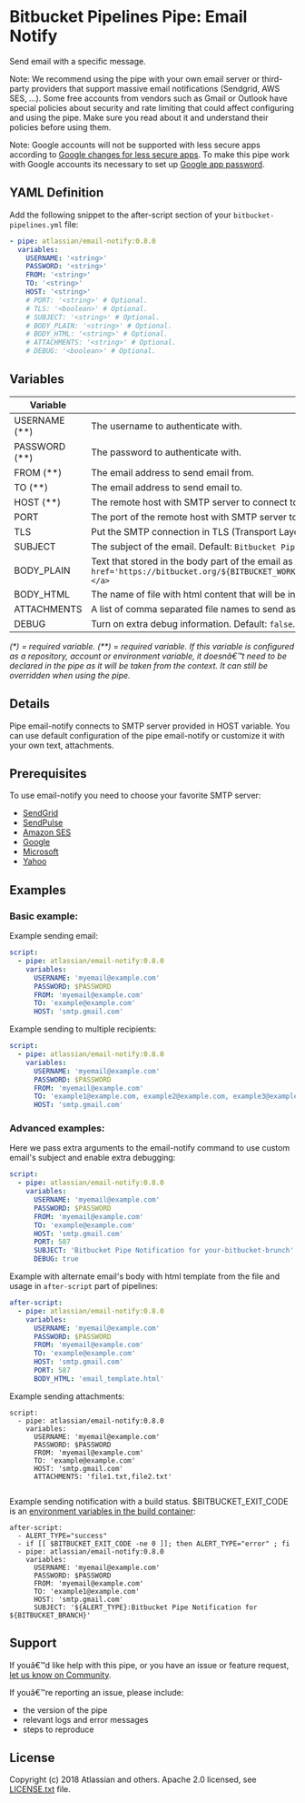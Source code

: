 # Bitbucket Pipelines Pipe: Email Notify

Send email with a specific message.

Note: We recommend using the pipe with your own email server or third-party providers that support massive email notifications (Sendgrid, AWS SES, ...). Some free accounts from vendors such as Gmail or Outlook have special policies about security and rate limiting that could affect configuring and using the pipe. Make sure you read about it and understand their policies before using them.

Note: Google accounts will not be supported with less secure apps according to [Google changes for less secure apps](https://support.google.com/accounts/answer/6010255?hl=en#more-secure-apps-how). To make this pipe work with Google accounts its necessary to set up [Google app password](https://support.google.com/mail/answer/185833?hl=en-GB).

## YAML Definition

Add the following snippet to the after-script section of your `bitbucket-pipelines.yml` file:

```yaml
- pipe: atlassian/email-notify:0.8.0
  variables:
    USERNAME: '<string>'
    PASSWORD: '<string>'
    FROM: '<string>'
    TO: '<string>'
    HOST: '<string>'
    # PORT: '<string>' # Optional.
    # TLS: '<boolean>' # Optional.
    # SUBJECT: '<string>' # Optional.
    # BODY_PLAIN: '<string>' # Optional.
    # BODY_HTML: '<string>' # Optional.
    # ATTACHMENTS: '<string>' # Optional.
    # DEBUG: '<boolean>' # Optional.
```


## Variables

| Variable      | Usage                                                                                                                                                                                                                                                                                    |
|---------------|------------------------------------------------------------------------------------------------------------------------------------------------------------------------------------------------------------------------------------------------------------------------------------------|
| USERNAME (**) | The username to authenticate with.                                                                                                                                                                                                                                                       |
| PASSWORD (**) | The password to authenticate with.                                                                                                                                                                                                                                                       |
| FROM (**)     | The email address to send email from.                                                                                                                                                                                                                                                    |
| TO (**)       | The email address to send email to.                                                                                                                                                                                                                                                      |
| HOST (**)     | The remote host with SMTP server to connect to.                                                                                                                                                                                                                                          |
| PORT          | The port of the remote host with SMTP server to connect to. Default: `587`                                                                                                                                                                                                               |
| TLS           | Put the SMTP connection in TLS (Transport Layer Security) mode. Default: `true`                                                                                                                                                                                                          |
| SUBJECT       | The subject of the email. Default: `Bitbucket Pipe Notification for ${BITBUCKET_BRANCH}`.                                                                                                                                                                                                |
| BODY_PLAIN    | Text that stored in the body part of the email as 'plain' text. Default: `Email send from Bitbucket Pipeline <a href='https://bitbucket.org/${BITBUCKET_WORKSPACE}/${BITBUCKET_REPO_SLUG}/addon/pipelines/home#!/results/${BITBUCKET_BUILD_NUMBER}'>build#${BITBUCKET_BUILD_NUMBER}</a>` |
| BODY_HTML     | The name of file with html content that will be in the body part of the email as 'html'. This requires a template file to be present in your repository.                                                                                                                                 |
| ATTACHMENTS   | A list of comma separated file names to send as attachments.                                                                                                                                                                                                                             |
| DEBUG         | Turn on extra debug information. Default: `false`.                                                                                                                                                                                                                                       |

_(*) = required variable._
_(**) = required variable. If this variable is configured as a repository, account or environment variable, it doesnâ€™t need to be declared in the pipe as it will be taken from the context. It can still be overridden when using the pipe._


## Details

Pipe email-notify connects to SMTP server provided in HOST variable.
You can use default configuration of the pipe email-notify or customize it with your own text, attachments.


## Prerequisites

To use email-notify you need to choose your favorite SMTP server:
- [SendGrid](https://sendgrid.com/solutions/smtp-service/)
- [SendPulse](https://sendpulse.com/integrations/api/smtp)
- [Amazon SES](https://aws.amazon.com/ses/)
- [Google](https://support.google.com/a/answer/176600?hl=en)
- [Microsoft](https://support.office.com/en-us/article/pop-imap-and-smtp-settings-for-outlook-com-d088b986-291d-42b8-9564-9c414e2aa040)
- [Yahoo](https://help.yahoo.com/kb/SLN4724.html)


## Examples

### Basic example:

Example sending email:

```yaml
script:
  - pipe: atlassian/email-notify:0.8.0
    variables:
      USERNAME: 'myemail@example.com'
      PASSWORD: $PASSWORD
      FROM: 'myemail@example.com'
      TO: 'example@example.com'
      HOST: 'smtp.gmail.com'
```

Example sending to multiple recipients:

```yaml
script:
  - pipe: atlassian/email-notify:0.8.0
    variables:
      USERNAME: 'myemail@example.com'
      PASSWORD: $PASSWORD
      FROM: 'myemail@example.com'
      TO: 'example1@example.com, example2@example.com, example3@example.com'
      HOST: 'smtp.gmail.com'
```

### Advanced examples:
Here we pass extra arguments to the email-notify command to use custom email's subject and enable extra debugging:

```yaml
script:
  - pipe: atlassian/email-notify:0.8.0
    variables:
      USERNAME: 'myemail@example.com'
      PASSWORD: $PASSWORD
      FROM: 'myemail@example.com'
      TO: 'example@example.com'
      HOST: 'smtp.gmail.com'
      PORT: 587
      SUBJECT: 'Bitbucket Pipe Notification for your-bitbucket-brunch'
      DEBUG: true
```

Example with alternate email's body with html template from the file and usage in `after-script` part of pipelines:

```yaml
after-script:
  - pipe: atlassian/email-notify:0.8.0
    variables:
      USERNAME: 'myemail@example.com'
      PASSWORD: $PASSWORD
      FROM: 'myemail@example.com'
      TO: 'example@example.com'
      HOST: 'smtp.gmail.com'
      PORT: 587
      BODY_HTML: 'email_template.html'
```

Example sending attachments:

```
script:
  - pipe: atlassian/email-notify:0.8.0
    variables:
      USERNAME: 'myemail@example.com'
      PASSWORD: $PASSWORD
      FROM: 'myemail@example.com'
      TO: 'example@example.com'
      HOST: 'smtp.gmail.com'
      ATTACHMENTS: 'file1.txt,file2.txt'
 
```

Example sending notification with a build status. $BITBUCKET_EXIT_CODE is an [environment variables in the build container][variables and secrets]:

```
after-script:
  - ALERT_TYPE="success"
  - if [[ $BITBUCKET_EXIT_CODE -ne 0 ]]; then ALERT_TYPE="error" ; fi
  - pipe: atlassian/email-notify:0.8.0
    variables:
      USERNAME: 'myemail@example.com'
      PASSWORD: $PASSWORD
      FROM: 'myemail@example.com'
      TO: 'example1@example.com'
      HOST: 'smtp.gmail.com'
      SUBJECT: '${ALERT_TYPE}:Bitbucket Pipe Notification for ${BITBUCKET_BRANCH}'
```


## Support
If youâ€™d like help with this pipe, or you have an issue or feature request, [let us know on Community][community].

If youâ€™re reporting an issue, please include:

* the version of the pipe
* relevant logs and error messages
* steps to reproduce


## License
Copyright (c) 2018 Atlassian and others.
Apache 2.0 licensed, see [LICENSE.txt](LICENSE.txt) file.


[community]: https://community.atlassian.com/t5/forums/postpage/board-id/bitbucket-questions?add-tags=bitbucket-pipelines,pipes,email,notification
[variables and secrets]: https://support.atlassian.com/bitbucket-cloud/docs/variables-and-secrets
